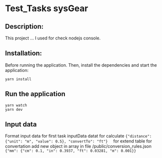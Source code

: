 # Test_Tasks sysGear

## Description:

This project ...
I used for check nodejs console.

## Installation:

Before running the application. Then, install the dependencies and start the application:

```
yarn install
```

## Run the application

```
yarn watch
yarn dev

```

## Input data
Format input data for first task inputData datat for calculate
```{"distance": {"unit": "m", "value": 0.5}, "convertTo": "ft"}  ```
for extend table for convertation add new object in array in file /public/conversion_rules.json
```{"mm": {"cm": 0.1, "in": 0.3937, "ft": 0.03281, "m": 0.001}}```
